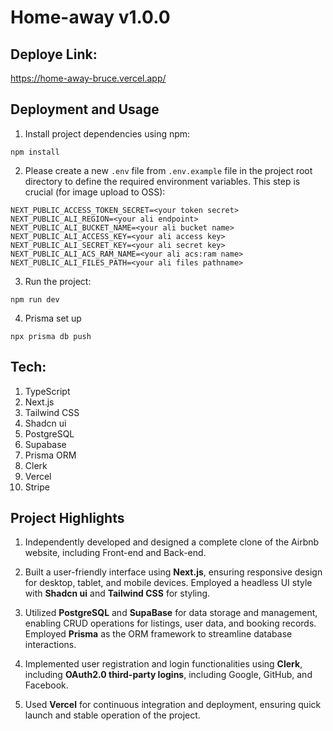 

# 								Home-away v1.0.0



## Deploye Link:

https://home-away-bruce.vercel.app/



## Deployment and Usage

1. Install project dependencies using npm:

```
npm install
```



2. Please create a new `.env` file from `.env.example` file in the project root directory to define the required environment variables. This step is crucial (for image upload to OSS):

```
NEXT_PUBLIC_ACCESS_TOKEN_SECRET=<your token secret>
NEXT_PUBLIC_ALI_REGION=<your ali endpoint>
NEXT_PUBLIC_ALI_BUCKET_NAME=<your ali bucket name>
NEXT_PUBLIC_ALI_ACCESS_KEY=<your ali access key>
NEXT_PUBLIC_ALI_SECRET_KEY=<your ali secret key>
NEXT_PUBLIC_ALI_ACS_RAM_NAME=<your ali acs:ram name>
NEXT_PUBLIC_ALI_FILES_PATH=<your ali files pathname>
```



3. Run the project:

```
npm run dev 
```



4. Prisma set up

```
npx prisma db push
```



## Tech:

1. TypeScript
2. Next.js
3. Tailwind CSS
4. Shadcn ui
5. PostgreSQL
6. Supabase
7. Prisma ORM
8. Clerk
9. Vercel
10. Stripe



## Project Highlights

1. Independently developed and designed a complete clone of the Airbnb website, including Front-end and Back-end.
2. Built a user-friendly interface using **Next.js**, ensuring responsive design for desktop, tablet, and mobile devices. Employed a headless UI style with **Shadcn ui** and **Tailwind CSS** for styling.

3. Utilized **PostgreSQL** and **SupaBase** for data storage and management, enabling CRUD operations for listings, user data, and booking records. Employed **Prisma** as the ORM framework to streamline database interactions.

4. Implemented user registration and login functionalities using **Clerk**, including **OAuth2.0 third-party logins**, including Google, GitHub, and Facebook.

5. Used **Vercel** for continuous integration and deployment, ensuring quick launch and stable operation of the project.
